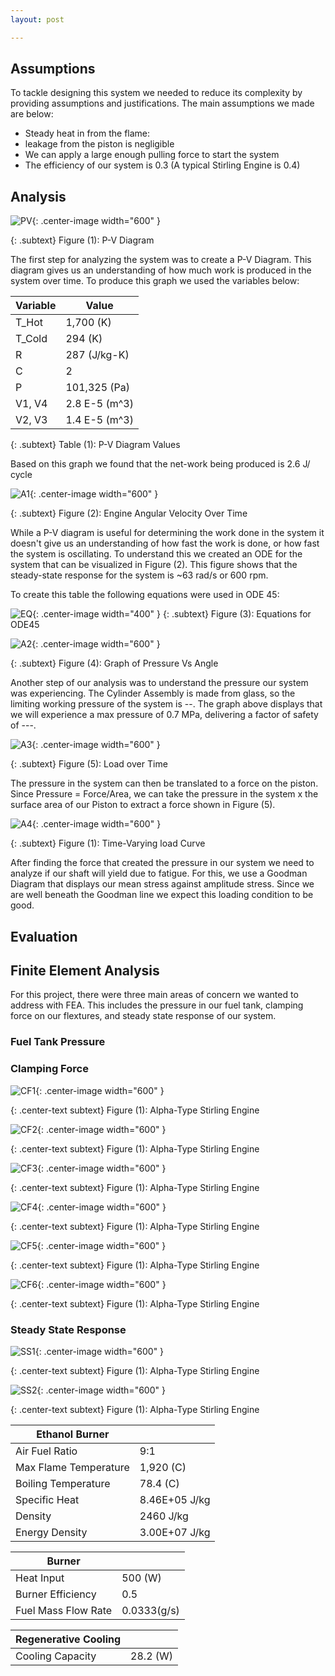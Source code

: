 ```yaml
---
layout: post

---
```


## Assumptions

To tackle designing this system we needed to reduce its complexity by providing assumptions and justifications. The main assumptions we made are below:

- Steady heat in from the flame:
- leakage from the piston is negligible
- We can apply a large enough pulling force to start the system  
- The efficiency of our system is 0.3 (A typical Stirling Engine is 0.4)

## Analysis

![PV](https://eliaswheatfall.github.io/StirlingEngineOne/assets/pv.png){: .center-image width="600" }

{: .subtext}
Figure (1): P-V Diagram

The first step for analyzing the system was to create a P-V Diagram. This diagram gives us an understanding of how much work is produced in the system over time. To produce this graph we used the variables below:


Variable       |           Value            |
--------------------- | --------------------- | 
T_Hot        | 1,700 (K)                   | 
T_Cold       | 294 (K)              | 
R            | 287 (J/kg-K)               | 
C            | 2         | 
P            | 101,325 (Pa)             |
V1, V4       | 2.8 E-5 (m^3)         |
V2, V3       | 1.4 E-5 (m^3)         |

{: .subtext}
Table (1): P-V Diagram Values

Based on this graph we found that the net-work being produced is 2.6 J/ cycle



![A1](https://eliaswheatfall.github.io/StirlingEngineOne/assets/ODE.png){: .center-image width="600" }

{: .subtext}
Figure (2): Engine Angular Velocity Over Time

While a P-V diagram is useful for determining the work done in the system it doesn't give us an understanding of how fast the work is done, or how fast the system is oscillating. To understand this we created an ODE for the system that can be visualized in Figure (2). This figure shows that the steady-state response for the system is ~63 rad/s or 600 rpm. 

To create this table the following equations were used in ODE 45: 

![EQ](https://eliaswheatfall.github.io/StirlingEngineOne/assets/eq.png){: .center-image width="400" }
{: .subtext}
Figure (3): Equations for ODE45




![A2](https://eliaswheatfall.github.io/StirlingEngineOne/assets/PvA.png){: .center-image width="600" }

{: .subtext}
Figure (4): Graph of Pressure Vs Angle

Another step of our analysis was to understand the pressure our system was experiencing. The Cylinder Assembly is made from glass, so the limiting working pressure of the system is --. The graph above displays that we will experience a max pressure of 0.7 MPa, delivering a factor of safety of ---.


![A3](https://eliaswheatfall.github.io/StirlingEngineOne/assets/TLC.png){: .center-image width="600" }

{: .subtext}
Figure (5): Load over Time

The pressure in the system can then be translated to a force on the piston. Since Pressure = Force/Area, we can take the pressure in the system x the surface area of our Piston to extract a force shown in Figure (5).


![A4](https://eliaswheatfall.github.io/StirlingEngineOne/assets/Goodman.png){: .center-image width="600" }

{: .subtext}
Figure (1): Time-Varying load Curve

After finding the force that created the pressure in our system we need to analyze if our shaft will yield due to fatigue. For this, we use a Goodman Diagram that displays our mean stress against amplitude stress. Since we are well beneath the Goodman line we expect this loading condition to be good.

## Evaluation

## Finite Element Analysis

For this project, there were three main areas of concern we wanted to address with FEA. This includes the pressure in our fuel tank, clamping force on our flextures, and steady state response of our system.

### Fuel Tank Pressure

### Clamping Force
![CF1](https://eliaswheatfall.github.io/StirlingEngineOne/assets/mesh_overall_flexure.jpg){: .center-image width="600" }

{: .center-text subtext}
Figure (1): Alpha-Type Stirling Engine

![CF2](https://eliaswheatfall.github.io/StirlingEngineOne/assets/800N_FOS_Min.jpg){: .center-image width="600" }

{: .center-text subtext}
Figure (1): Alpha-Type Stirling Engine

![CF3](https://eliaswheatfall.github.io/StirlingEngineOne/assets/coldclamp_mesxh.jpg){: .center-image width="600" }

{: .center-text subtext}
Figure (1): Alpha-Type Stirling Engine


![CF4](https://eliaswheatfall.github.io/StirlingEngineOne/assets/x550N_FOS_sus_coldclamp.jpg){: .center-image width="600" }

{: .center-text subtext}
Figure (1): Alpha-Type Stirling Engine


![CF5](https://eliaswheatfall.github.io/StirlingEngineOne/assets/Pillow_625N_FOS.jpg){: .center-image width="600" }

{: .center-text subtext}
Figure (1): Alpha-Type Stirling Engine


![CF6](https://eliaswheatfall.github.io/StirlingEngineOne/assets/Pillow_Disp_625N.jpg){: .center-image width="600" }

{: .center-text subtext}
Figure (1): Alpha-Type Stirling Engine


### Steady State Response
![SS1](https://eliaswheatfall.github.io/StirlingEngineOne/assets/thermal_nocut.jpg){: .center-image width="600" }

{: .center-text subtext}
Figure (1): Alpha-Type Stirling Engine

![SS2](https://eliaswheatfall.github.io/StirlingEngineOne/assets/thermal_screenshot1.jpg){: .center-image width="600" }

{: .center-text subtext}
Figure (1): Alpha-Type Stirling Engine

Ethanol Burner       |                       |
--------------------- | --------------------- | 
Air Fuel Ratio        | 9:1                   | 
Max Flame Temperature | 1,920 (C)              | 
Boiling Temperature   | 78.4 (C)               | 
Specific Heat         | 8.46E+05 J/kg         | 
Density               | 2460 J/kg             |
Energy Density        | 3.00E+07 J/kg         |


Burner       |                       |
--------------------- | --------------------- | 
Heat Input            | 500 (W)                   | 
Burner Efficiency      | 0.5                      |
Fuel Mass Flow Rate   | 0.0333(g/s)               | 

Regenerative Cooling      |                       |
--------------------- | --------------------- | 
Cooling Capacity            | 28.2 (W)                   | 


